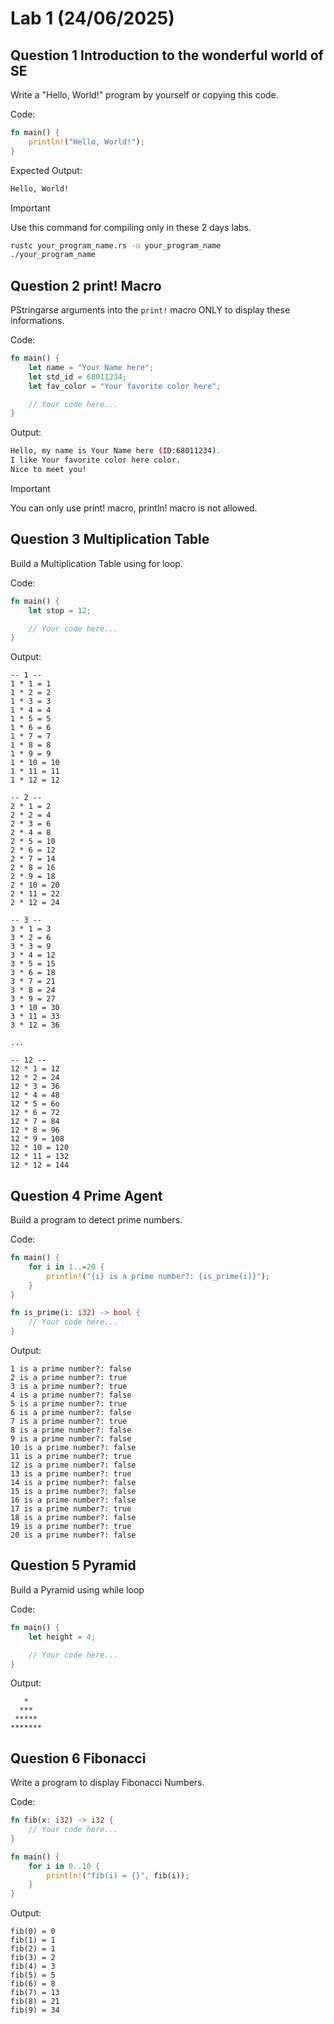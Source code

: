 # Lab 1 (24/06/2025)

## Question 1 Introduction to the wonderful world of SE

Write a "Hello, World!" program by yourself or copying this code.

Code:
```rs
fn main() {
    println!("Hello, World!");
}
```

Expected Output:
```sh
Hello, World!
```

> [!IMPORTANT]
> Use this command for compiling only in these 2 days labs.
```sh
rustc your_program_name.rs -o your_program_name
./your_program_name
```

## Question 2 print! Macro

PStringarse arguments into the `print!` macro ONLY to display these
informations.  

Code:
```rs
fn main() {
    let name = "Your Name here";
    let std_id = 68011234;
    let fav_color = "Your favorite color here";

    // Your code here...
}
```

Output:
```sh
Hello, my name is Your Name here (ID:68011234).
I like Your favorite color here color.
Nice to meet you!
```

> [!IMPORTANT]
> You can only use print! macro, println! macro is not allowed.

## Question 3 Multiplication Table

Build a Multiplication Table using for loop.  

Code:  

```rs
fn main() {
    let stop = 12;

    // Your code here...
}
```

Output:  

```
-- 1 --
1 * 1 = 1
1 * 2 = 2
1 * 3 = 3
1 * 4 = 4
1 * 5 = 5
1 * 6 = 6
1 * 7 = 7
1 * 8 = 8
1 * 9 = 9
1 * 10 = 10
1 * 11 = 11
1 * 12 = 12

-- 2 --
2 * 1 = 2
2 * 2 = 4
2 * 3 = 6
2 * 4 = 8
2 * 5 = 10
2 * 6 = 12
2 * 7 = 14
2 * 8 = 16
2 * 9 = 18
2 * 10 = 20
2 * 11 = 22
2 * 12 = 24

-- 3 --
3 * 1 = 3
3 * 2 = 6
3 * 3 = 9
3 * 4 = 12
3 * 5 = 15
3 * 6 = 18
3 * 7 = 21
3 * 8 = 24
3 * 9 = 27
3 * 10 = 30
3 * 11 = 33
3 * 12 = 36

...

-- 12 --
12 * 1 = 12
12 * 2 = 24
12 * 3 = 36
12 * 4 = 48
12 * 5 = 6o
12 * 6 = 72
12 * 7 = 84
12 * 8 = 96
12 * 9 = 108
12 * 10 = 120
12 * 11 = 132
12 * 12 = 144
```

## Question 4 Prime Agent

Build a program to detect prime numbers.

Code:  

```rs
fn main() {
    for i in 1..=20 {
        println!("{i} is a prime number?: {is_prime(i)}");
    }
}

fn is_prime(i: i32) -> bool {
    // Your code here...
}
```

Output:  

```
1 is a prime number?: false
2 is a prime number?: true
3 is a prime number?: true
4 is a prime number?: false
5 is a prime number?: true
6 is a prime number?: false
7 is a prime number?: true
8 is a prime number?: false
9 is a prime number?: false
10 is a prime number?: false
11 is a prime number?: true
12 is a prime number?: false
13 is a prime number?: true
14 is a prime number?: false
15 is a prime number?: false
16 is a prime number?: false
17 is a prime number?: true
18 is a prime number?: false
19 is a prime number?: true
20 is a prime number?: false
```

## Question 5 Pyramid

Build a Pyramid using while loop  

Code:  

```rs
fn main() {
    let height = 4;

    // Your code here...
}
```

Output:  

```
   *
  ***
 *****
*******
```

## Question 6 Fibonacci

Write a program to display Fibonacci Numbers.  

Code:  

```rs
fn fib(x: i32) -> i32 {
    // Your code here...
}

fn main() {
    for i in 0..10 {
        println!("fib(i) = {}", fib(i));
    }
}
```

Output:  

```
fib(0) = 0
fib(1) = 1
fib(2) = 1
fib(3) = 2
fib(4) = 3
fib(5) = 5
fib(6) = 8
fib(7) = 13
fib(8) = 21
fib(9) = 34
```
